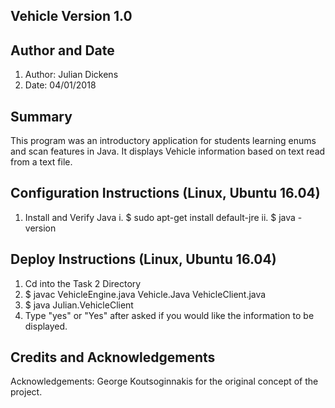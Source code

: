 Vehicle Version 1.0
-----------------------------------------------
Author and Date
-----------------------------------------------
1. Author: Julian Dickens
2. Date: 04/01/2018

Summary
-----------------------------------------------
This program was an introductory application for students learning enums and scan features in Java. It displays Vehicle information based on text read from a text file.

Configuration Instructions (Linux, Ubuntu 16.04)
-----------------------------------------------
1. Install and Verify Java
	i. $ sudo apt-get install default-jre
	ii. $ java -version

Deploy Instructions (Linux, Ubuntu 16.04)
-----------------------------------------------
1. Cd into the Task 2 Directory
2.  $ javac VehicleEngine.java Vehicle.Java VehicleClient.java 
3.  $ java Julian.VehicleClient
4. Type "yes" or "Yes" after asked if you would like the information to be displayed.

Credits and Acknowledgements
-----------------------------------------------
Acknowledgements:
George Koutsoginnakis for the original concept of the project.